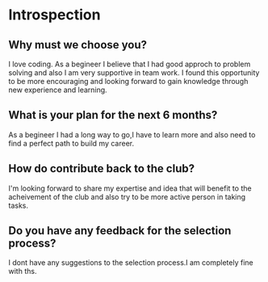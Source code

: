 # Introspection

 ## Why must we choose you?
  I love coding. As a begineer I believe that I had good approch to problem solving and also I am very supportive in team work. I found this opportunity to be more encouraging and looking forward to gain knowledge through new experience and learning.
  
 ## What is your plan for the next 6 months?
 
  As a begineer I had a long way to go,I have to learn more and also need to find a perfect path to build my career.
  
 ## How do contribute back to the club?
 
 I'm looking forward to share my expertise and idea that will benefit to the acheivement of the club and also try to be more active person in taking tasks.
 
## Do you have any feedback for the selection process?
 
  I dont have any suggestions to  the selection process.I am completely fine with ths.
 
 
  
